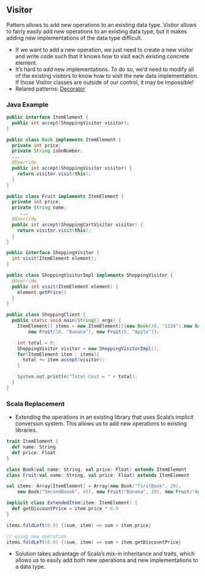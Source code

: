 ## Visitor

Pattern allows to add new operations to an existing data type. Visitor allows to fairly easily add new operations to an existing data type, but it makes adding new implementations of the data type difficult.
 - If we want to add a new operation, we just need to create a new visitor and write code such that it knows how to visit each existing concrete element.
 - It’s hard to add new implementations. To do so, we’d need to modify all of the existing visitors to know how to visit the new data implementation. If those Visitor classes are outside of our control, it may be impossible!
 - Relared patterns: [Decorator](https://github.com/OndrejKucera/knowledge_design_patterns/blob/master/Decorator.md)
 
### Java Example
 ```java
 public interface ItemElement {
   public int accept(ShoppingVisitor visitor);
 }
 
 public class Book implements ItemElement {
   private int price;
   private String isbnNumber;
   ...
   @Override
   public int accept(ShoppingVisitor visitor) {
     return visitor.visit(this);
   }
 }
 
 public class Fruit implements ItemElement {
   private int price;
   private String name;
	  ...
   @Override
   public int accept(ShoppingCartVisitor visitor) {
     return visitor.visit(this);
   }
 }
 
 public interface ShoppingVisitor {
   int visit(ItemElement element);
 }
 
 public class ShoppingVisitorImpl implements ShoppingVisitor {
   @Override
   public int visit(ItemElement element) {
     element.getPrice()
   }
 }
 
 public class ShoppingClient {
   public static void main(String[] args) {
     ItemElement[] items = new ItemElement[]{new Book(20, "1234"),new Book(100, "5678"),
         new Fruit(10, "Banana"), new Fruit(5, "Apple")};

     int total = 0;
     ShoppingVisitor visitor = new ShoppingVisitorImpl();
     for(ItemElement item : items){
       total += item.accept(visitor);
     }

     System.out.println("Total Cost = " + total);
   }
 }
 ```

### Scala Replacement
- Extending the operations in an existing library that uses Scala’s implicit conversion system. This allows us to add new operations to existing libraries.
 ```scala
 trait ItemElement {
   def name: String
   def price: Float
 }
 
 class Book(val name: String, val price: Float) extends ItemElement
 class Fruit(val name: String, val price: Float) extends ItemElement
 
 val items: Array[ItemElement] = Array(new Book("firstBook", 20),
     new Book("SecondBoook", 45), new Fruit("Banana", 10), new Fruit("Apple", 5))
 
 implicit class ExtendedItem(item: ItemElement) {
   def getDiscountPrice = item.price * 0.9
 }
 
 items.foldLeft(0.0) {(sum, item) => sum + item.price}
 
 // using new operation
 items.foldLeft(0.0) {(sum, item) => sum + item.getDiscountPrice}
 ```
 - Solution takes advantage of Scala’s mix-in inheritance and traits, which allows us to easily add both new operations and new implementations to a data type.
